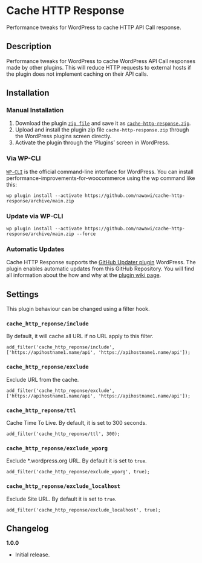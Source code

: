 # Cache HTTP Response
Performance tweaks for WordPress to cache HTTP API Call response.

## Description

Performance tweaks for WordPress to cache WordPress API Call responses made by other plugins. This will reduce HTTP requests to external hosts if the plugin does not implement caching on their API calls.

## Installation

### Manual Installation

1. Download the plugin [`zip file`](https://github.com/nawawi/cache-http-response/archive/main.zip) and save it as [`cache-http-response.zip`](https://github.com/nawawi/cache-http-response/archive/main.zip).
1. Upload and install the plugin zip file `cache-http-response.zip` through the WordPress plugins screen directly.
2. Activate the plugin through the ‘Plugins’ screen in WordPress.

### Via WP-CLI
[`WP-CLI`](http://wp-cli.org/) is the official command-line interface for WordPress. You can install performance-improvements-for-woocommerce using the wp command like this:

```wp plugin install --activate https://github.com/nawawi/cache-http-response/archive/main.zip```

### Update via WP-CLI
```wp plugin install --activate https://github.com/nawawi/cache-http-response/archive/main.zip --force```

### Automatic Updates
Cache HTTP Response supports the [GitHub Updater plugin](https://github.com/afragen/github-updater) WordPress. The plugin enables automatic updates from this GitHub Repository. You will find all information about the how and why at the [plugin wiki page](https://github.com/afragen/github-updater/wiki).

## Settings

This plugin behaviour can be changed using a filter hook.

### `cache_http_reponse/include`  
By default, it will cache all URL if no URL apply to this filter.

```
add_filter('cache_http_reponse/include', ['https://apihostname1.name/api', 'https://apihostname1.name/api']);
```

### `cache_http_reponse/exclude`  
Exclude URL from the cache.

```
add_filter('cache_http_reponse/exclude', ['https://apihostname1.name/api', 'https://apihostname1.name/api']);
```

### `cache_http_reponse/ttl`  
Cache Time To Live. By default, it is set to 300 seconds.

```
add_filter('cache_http_reponse/ttl', 300);
```

### `cache_http_reponse/exclude_wporg`  
Exclude *.wordpress.org URL. By default it is set to `true`.

```
add_filter('cache_http_reponse/exclude_wporg', true);
```

### `cache_http_reponse/exclude_localhost`  
Exclude Site URL. By default it is set to `true`.

```
add_filter('cache_http_reponse/exclude_localhost', true);
```

## Changelog

**1.0.0**
* Initial release.
